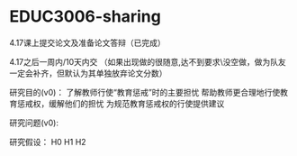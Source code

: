 # EDUC3006-sharing

4.17课上提交论文及准备论文答辩（已完成）

4.17之后一周内/10天内交
（如果出现做的很随意,达不到要求\没空做，做为队友一定会补齐，但默认为其单独放弃论文分数）



研究目的(v0)：
了解教师行使“教育惩戒”时的主要担忧
帮助教师更合理地行使教育惩戒权，缓解他们的担忧
为规范教育惩戒权的行使提供建议

研究问题(v0):


研究假设：
H0
H1
H2
